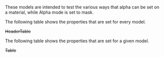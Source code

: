 These models are intended to test the various ways that alpha can be set on a material, while Alpha mode is set to mask.  

The following table shows the properties that are set for every model.  

~~HeaderTable~~

The following table shows the properties that are set for a given model.  

~~Table~~ 
